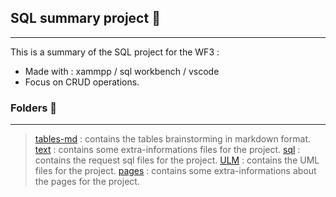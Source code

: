 ## SQL summary project 🐬

<hr   />
<p>
This is a summary of the SQL project for the WF3 :
<ul>
<li>Made with : xammpp / sql workbench / vscode</li>
<li>Focus on CRUD operations.</li>
</ul>
</p>

### Folders 📁

<hr   />

>[tables-md](https://github.com/razmi0/WF3-SQL-Users/tree/master/tables-md) : contains the tables brainstorming in markdown format.
[text](https://github.com/razmi0/WF3-SQL-Users/tree/master/text) : contains some extra-informations files for the project.
[sql](https://github.com/razmi0/WF3-SQL-Users/tree/master/sql) : contains the request sql files for the project.
[ULM](https://github.com/razmi0/WF3-SQL-Users/tree/master/ULM) : contains the UML files for the project.
[pages](https://github.com/razmi0/WF3-SQL-Users/tree/master/pages) : contains some extra-informations about the pages for the project.
